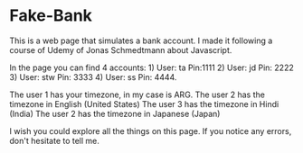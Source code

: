 # Fake-Bank
This is a web page that simulates a bank account. I made it following a course of Udemy of Jonas Schmedtmann about Javascript.

In the page you can find 4 accounts: 
        1) User: ta Pin:1111
        2) User: jd Pin: 2222
        3) User: stw Pin: 3333
        4) User: ss Pin: 4444.

The user 1 has your timezone, in my case is ARG.
The user 2 has the timezone in English (United States)
The user 3 has the timezone in Hindi (India)
The user 2 has the timezone in Japanese (Japan)

I wish you could explore all the things on this page. If you notice any errors, don't hesitate to tell me.
